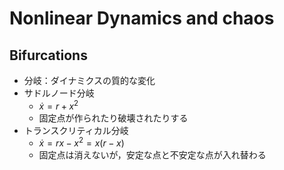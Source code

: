 # Nonlinear Dynamics and chaos


## Bifurcations
* 分岐：ダイナミクスの質的な変化
* サドルノード分岐
  * $\dot{x} = r+x^2$
  * 固定点が作られたり破壊されたりする
* トランスクリティカル分岐
  * $\dot{x} = rx-x^2 = x(r-x)$
  * 固定点は消えないが，安定な点と不安定な点が入れ替わる